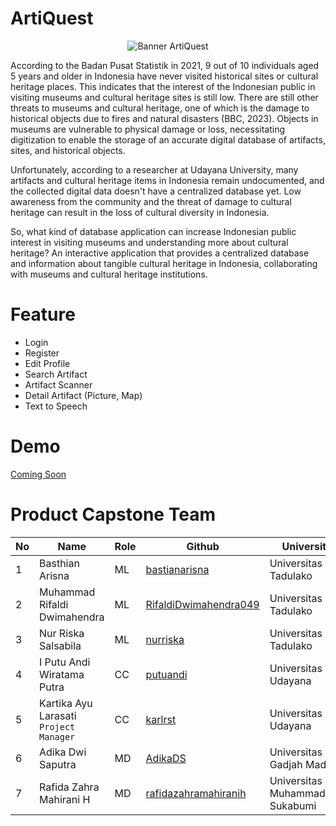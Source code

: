 # ArtiQuest
<div align="center">
  <img src="https://github.com/Arti-Quest-Bangkit-Capstone/.github/assets/88192847/85fe5c80-401e-47b7-8e0f-dc2ee7a2627b" alt="Banner ArtiQuest">
</div><p></p>


According to the Badan Pusat Statistik in 2021, 9 out of 10 individuals aged 5 years and older in Indonesia have never visited historical sites or cultural heritage places. This indicates that the interest of the Indonesian public in visiting museums and cultural heritage sites is still low. There are still other threats to museums and cultural heritage, one of which is the damage to historical objects due to fires and natural disasters (BBC, 2023). Objects in museums are vulnerable to physical damage or loss, necessitating digitization to enable the storage of an accurate digital database of artifacts, sites, and historical objects.

Unfortunately, according to a researcher at Udayana University, many artifacts and cultural heritage items in Indonesia remain undocumented, and the collected digital data doesn't have a centralized database yet. Low awareness from the community and the threat of damage to cultural heritage can result in the loss of cultural diversity in Indonesia.

So, what kind of database application can increase Indonesian public interest in visiting museums and understanding more about cultural heritage? An interactive application that provides a centralized database and information about tangible cultural heritage in Indonesia, collaborating with museums and cultural heritage institutions.


# Feature
* Login 
* Register
* Edit Profile
* Search Artifact
* Artifact Scanner
* Detail Artifact (Picture, Map)
* Text to Speech

# Demo
[Coming Soon]()

# Product Capstone Team
| No | Name | Role | Github | University |
| --- | --- | --- | --- | --- |
| 1 | Basthian Arisna | ML | [bastianarisna](https://github.com/losthope14) | Universitas Tadulako |
| 2 | Muhammad Rifaldi Dwimahendra | ML | [RifaldiDwimahendra049](https://github.com/RifaldiDwimahendra049) | Universitas Tadulako |
| 3 | Nur Riska Salsabila | ML | [nurriska](https://github.com/nurriska) | Universitas Tadulako |
| 4 | I Putu Andi Wiratama Putra | CC | [putuandi](https://github.com/putuandi) | Universitas Udayana |
| 5 | Kartika Ayu Larasati `Project Manager` | CC | [karlrst](https://github.com/karlrst) | Universitas Udayana |
| 6 | Adika Dwi Saputra | MD | [AdikaDS](https://github.com/AdikaDS) | Universitas Gadjah Mada |
| 7 | Rafida Zahra Mahirani H | MD | [rafidazahramahiranih](https://github.com/rafidazahramahiranih) | Universitas Muhammadiyah Sukabumi |
